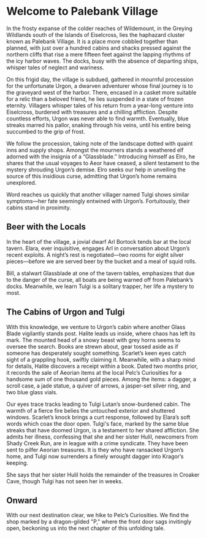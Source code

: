 # Welcome to Palebank Village

<span class="dropcap">In the frosty expanse of the</span> colder reaches of Wildemount, in the Greying Wildlands south of the Islands of Eiselcross, lies the haphazard cluster known as Palebank Village. It is a place more cobbled together than planned, with just over a hundred cabins and shacks pressed against the northern cliffs that rise a mere fifteen feet against the lapping rhythms of the icy harbor waves. The docks, busy with the absence of departing ships, whisper tales of neglect and wariness.

On this frigid day, the village is subdued, gathered in mournful procession for the unfortunate Urgon, a dwarven adventurer whose final journey is to the graveyard west of the harbor. There, encased in a casket more suitable for a relic than a beloved friend, he lies suspended in a state of frozen eternity. Villagers whisper tales of his return from a year-long venture into Eiselcross, burdened with treasures and a chilling affliction. Despite countless efforts, Urgon was never able to find warmth. Eventually, blue streaks marred his pallor, snaking through his veins, until his entire being succumbed to the grip of frost.

We follow the procession, taking note of the landscape dotted with quaint inns and supply shops. Amongst the mourners stands a weathered elf adorned with the insignia of a “Glassblade.” Introducing himself as Elro, he shares that the usual voyages to Aeor have ceased, a silent testament to the mystery shrouding Urgon’s demise. Elro seeks our help in unveiling the source of this insidious curse, admitting that Urgon’s home remains unexplored.

Word reaches us quickly that another villager named Tulgi shows similar symptoms—her fate seemingly entwined with Urgon’s. Fortuitously, their cabins stand in proximity.

## Beer with the Locals

In the heart of the village, a jovial dwarf Arl Bortock tends bar at the local tavern. Elara, ever inquisitive, engages Arl in conversation about Urgon’s recent exploits. A night’s rest is negotiated—two rooms for eight silver pieces—before we are served beer by the bucket and a meal of squid rolls.

Bill, a stalwart Glassblade at one of the tavern tables, emphasizes that due to the danger of the curse, all boats are being warned off from Palebank’s docks. Meanwhile, we learn Tulgi is a solitary trapper, her life a mystery to most.

## The Cabins of Urgon and Tulgi

With this knowledge, we venture to Urgon’s cabin where another Glass Blade vigilantly stands post. Halite leads us inside, where chaos has left its mark. The mounted head of a snowy beast with grey horns seems to oversee the search. Books are strewn about, gear tossed aside as if someone has desperately sought something. Scarlet’s keen eyes catch sight of a grappling hook, swiftly claiming it. Meanwhile, with a sharp mind for details, Halite discovers a receipt within a book. Dated two months prior, it records the sale of Aeorian items at the local Pelc’s Curiosities for a handsome sum of one thousand gold pieces. Among the items: a dagger, a scroll case, a jade statue, a quiver of arrows, a jasper-set silver ring, and two blue glass vials.

Our eyes trace tracks leading to Tulgi Lutan’s snow-burdened cabin. The warmth of a fierce fire belies the untouched exterior and shuttered windows. Scarlet’s knock brings a curt response, followed by Elara’s soft words which coax the door open. Tulgi's face, marked by the same blue streaks that have doomed Urgon, is a testament to her shared affliction. She admits her illness, confessing that she and her sister Hulil, newcomers from Shady Creek Run, are in league with a crime syndicate. They have been sent to pilfer Aeorian treasures. It is they who have ransacked Urgon’s home, and Tulgi now surrenders a finely wrought dagger into Kragor’s keeping.

She says that her sister Hulil holds the remainder of the treasures in Croaker Cave, though Tulgi has not seen her in weeks.

## Onward

With our next destination clear, we hike to Pelc’s Curiosities. We find the shop marked by a dragon-gilded "P," where the front door sags invitingly open, beckoning us into the next chapter of this unfolding tale.
